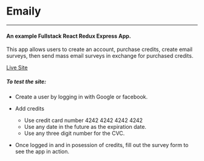# Emaily
---
#### An example Fullstack React Redux Express App.

This app allows users to create an account, purchase credits, create email surveys, then send mass email surveys in exchange for purchased credits.

[Live Site](https://node-react.herokuapp.com/)

##### To test the site:

* Create a user by logging in with Google or facebook.
* Add credits
    * Use credit card number 4242 4242 4242 4242
    * Use any date in the future as the expiration date.
    * Use any three digit number for the CVC.

* Once logged in and in posession of credits, fill out the survey form to see the app in action.
